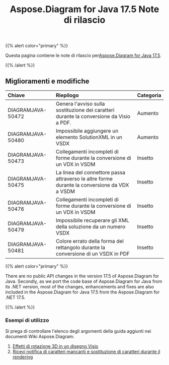 ﻿---
title: Aspose.Diagram for Java 17.5 Note di rilascio
type: docs
weight: 80
url: /it/java/aspose-diagram-for-java-17-5-release-notes/
---
{{% alert color="primary" %}} 

 Questa pagina contiene le note di rilascio per[Aspose.Diagram for Java 17.5](https://docs.aspose.com/diagram/java/aspose-diagram-for-java-17-5-release-notes/).

{{% /alert %}} 
## **Miglioramenti e modifiche**

|**Chiave**|**Riepilogo**|**Categoria**|
|:- |:- |:- |
|DIAGRAMJAVA-50472|Genera l'avviso sulla sostituzione dei caratteri durante la conversione da Visio a PDF.|Aumento|
|DIAGRAMJAVA-50480 |Impossibile aggiungere un elemento SolutionXML in un VSDX|Aumento|
|DIAGRAMJAVA-50473|Collegamenti incompleti di forme durante la conversione di un VDX in VSDM|Insetto|
|DIAGRAMJAVA-50475|La linea del connettore passa attraverso le altre forme durante la conversione da VDX a VSDM|Insetto|
|DIAGRAMJAVA-50476|Collegamenti incompleti di forme durante la conversione di un VDX in VSDM|Insetto|
|DIAGRAMJAVA-50479|Impossibile recuperare gli XML della soluzione da un numero VSDX|Insetto|
|DIAGRAMJAVA-50481|Colore errato della forma del rettangolo durante la conversione di un VSDX in PDF|Insetto|
{{% alert color="primary" %}} 

There are no public API changes in the version 17.5 of Aspose.Diagram for Java. Secondly, as we port the code base of Aspose.Diagram for Java from its .NET version, most of the changes, enhancements and fixes are also included in the Aspose.Diagram for Java 17.5 from the Aspose.Diagram for .NET 17.5.

{{% /alert %}} 
### **Esempi di utilizzo**
Si prega di controllare l'elenco degli argomenti della guida aggiunti nei documenti Wiki Aspose.Diagram:

1. [Effetti di rotazione 3D in un disegno Visio](/diagram/it/java/3d-rotation-effects-in-a-visio-drawing/)
1. [Ricevi notifica di caratteri mancanti e sostituzione di caratteri durante il rendering](https://docs.asposeptyltd.com/display/diagramjava/Aspose.Diagram+Font+Operations#Aspose.DiagramFontOperations-ReceiveNotificationofMissingFontsandFontSubstitutionduringRendering)


